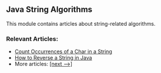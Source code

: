 ## Java String Algorithms

This module contains articles about string-related algorithms.

### Relevant Articles:
- [Count Occurrences of a Char in a String](https://www.baeldung.com/java-count-chars)
- [How to Reverse a String in Java](https://www.baeldung.com/java-reverse-string)
- More articles: [[next -->]](../core-java-string-algorithms-2)
